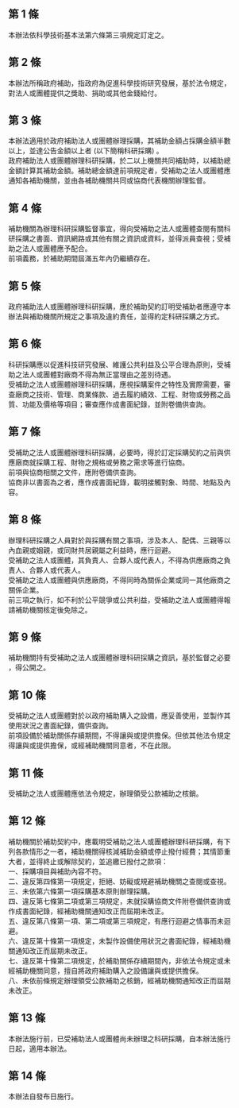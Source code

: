 第 1 條
-------
本辦法依科學技術基本法第六條第三項規定訂定之。

第 2 條
-------
本辦法所稱政府補助，指政府為促進科學技術研究發展，基於法令規定，  
對法人或團體提供之獎助、捐助或其他金錢給付。

第 3 條
-------
本辦法適用於政府補助法人或團體辦理採購，其補助金額占採購金額半數  
以上，並達公告金額以上者 (以下簡稱科研採購) 。  
政府補助法人或團體辦理科研採購，於二以上機關共同補助時，以補助總  
金額計算其補助金額。補助總金額達前項規定者，受補助之法人或團體應  
通知各補助機關，並由各補助機關共同或協商代表機關辦理監督。

第 4 條
-------
補助機關為辦理科研採購監督事宜，得向受補助之法人或團體查閱有關科  
研採購之書面、資訊網路或其他有關之資訊或資料，並得派員查視；受補  
助之法人或團體應予配合。  
前項義務，於補助期間屆滿五年內仍繼續存在。

第 5 條
-------
政府補助法人或團體辦理科研採購，應於補助契約訂明受補助者應遵守本  
辦法與補助機關所規定之事項及違約責任，並得約定科研採購之方式。

第 6 條
-------
科研採購應以促進科技研究發展、維護公共利益及公平合理為原則，受補  
助之法人或團體對廠商不得為無正當理由之差別待遇。  
受補助之法人或團體辦理科研採購，應視採購案件之特性及實際需要，審  
查廠商之技術、管理、商業條款、過去履約績效、工程、財物或勞務之品  
質、功能及價格等項目；審查應作成書面紀錄，並附卷備供查詢。

第 7 條
-------
受補助之法人或團體辦理科研採購，必要時，得於訂定採購契約之前與供  
應廠商就採購工程、財物之規格或勞務之需求等進行協商。  
前項與協商相關之文件，應附卷備供查詢。  
協商非以書面為之者，應作成書面紀錄，載明接觸對象、時間、地點及內  
容。

第 8 條
-------
辦理科研採購之人員對於與採購有關之事項，涉及本人、配偶、三親等以  
內血親或姻親，或同財共居親屬之利益時，應行迴避。  
受補助之法人或團體，其負責人、合夥人或代表人，不得為供應廠商之負  
責人、合夥人或代表人。  
受補助之法人或團體與供應廠商，不得同時為關係企業或同一其他廠商之  
關係企業。  
前三項之執行，如不利於公平競爭或公共利益，受補助之法人或團體得報  
請補助機關核定後免除之。

第 9 條
-------
補助機關持有受補助之法人或團體辦理科研採購之資訊，基於監督之必要  
，得公開之。

第 10 條
--------
受補助之法人或團體對於以政府補助購入之設備，應妥善使用，並製作其  
使用狀況之書面紀錄，備供查詢。  
前項設備於補助關係存續期間，不得讓與或提供擔保。但依其他法令規定  
得讓與或提供擔保，或經補助機關同意者，不在此限。

第 11 條
--------
受補助之法人或團體應依法令規定，辦理領受公款補助之核銷。

第 12 條
--------
補助機關於補助契約中，應載明受補助之法人或團體辦理科研採購，有下  
列各款情形之一者，補助機關得核減補助金額或停止撥付經費；其情節重  
大者，並得終止或解除契約，並追繳已撥付之款項：  
一、採購項目與補助內容不符。  
二、違反第四條第一項規定，拒絕、妨礙或規避補助機關之查閱或查視。  
三、未依第六條第一項採購基本原則辦理採購。  
四、違反第七條第二項或第三項規定，未就採購協商文件附卷備供查詢或  
    作成書面紀錄，經補助機關通知改正而屆期未改正。  
五、違反第八條第一項、第二項或第三項規定，有應行迴避之情事而未迴  
    避。  
六、違反第十條第一項規定，未製作設備使用狀況之書面紀錄，經補助機  
    關通知改正而屆期未改正。  
七、違反第十條第二項規定，於補助關係存續期間內，非依法令規定或未  
    經補助機關同意，擅自將政府補助購入之設備讓與或提供擔保。  
八、未依前條規定辦理領受公款補助之核銷，經補助機關通知改正而屆期  
    未改正。

第 13 條
--------
本辦法施行前，已受補助法人或團體尚未辦理之科研採購，自本辦法施行  
日起，適用本辦法。

第 14 條
--------
本辦法自發布日施行。

